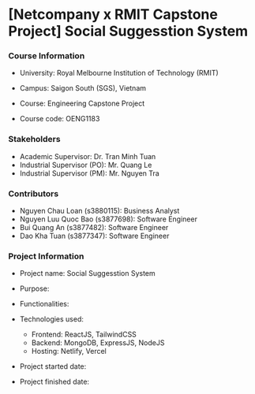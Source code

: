 # [Netcompany x RMIT Capstone Project] Social Suggesstion System

### Course Information

- University: Royal Melbourne Institution of Technology (RMIT)
- Campus: Saigon South (SGS), Vietnam

- Course: Engineering Capstone Project
- Course code: OENG1183

### Stakeholders

- Academic Supervisor: Dr. Tran Minh Tuan
- Industrial Supervisor (PO): Mr. Quang Le
- Industrial Supervisor (PM): Mr. Nguyen Tra

### Contributors

- Nguyen Chau Loan (s3880115): Business Analyst
- Nguyen Luu Quoc Bao (s3877698): Software Engineer
- Bui Quang An (s3877482): Software Engineer
- Dao Kha Tuan (s3877347): Software Engineer

### Project Information

- Project name: Social Suggesstion System
- Purpose:
- Functionalities:

- Technologies used:

  - Frontend: ReactJS, TailwindCSS
  - Backend: MongoDB, ExpressJS, NodeJS
  - Hosting: Netlify, Vercel

- Project started date:
- Project finished date:
